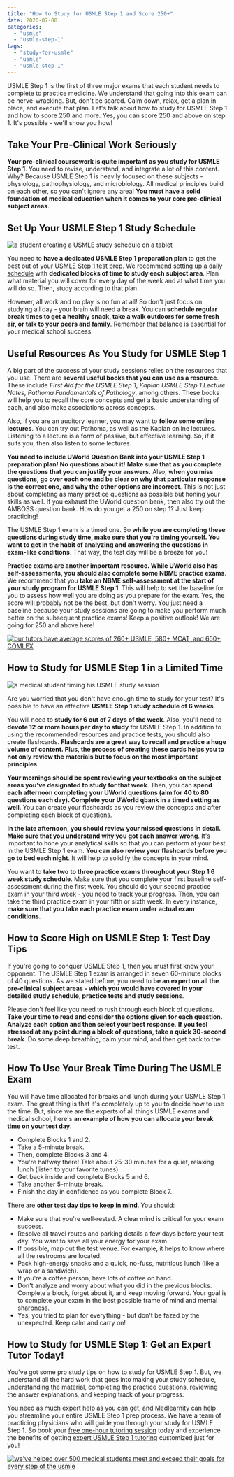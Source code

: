 ```yaml
---
title: "How to Study for USMLE Step 1 and Score 250+"
date: 2020-07-08
categories: 
  - "usmle"
  - "usmle-step-1"
tags: 
  - "study-for-usmle"
  - "usmle"
  - "usmle-step-1"
---
```


USMLE Step 1 is the first of three major exams that each student needs to complete to practice medicine. We understand that going into this exam can be nerve-wracking. But, don't be scared. Calm down, relax, get a plan in place, and execute that plan. Let's talk about how to study for USMLE Step 1 and how to score 250 and more. Yes, you can score 250 and above on step 1. It's possible - we'll show you how!

## Take Your Pre-Clinical Work Seriously

**Your pre-clinical coursework is quite important as you study for USMLE Step 1**. You need to revise, understand, and integrate a lot of this content. Why? Because USMLE Step 1 is heavily focused on these subjects - physiology, pathophysiology, and microbiology. All medical principles build on each other, so you can't ignore any area! **You must have a solid foundation of medical education when it comes to your core pre-clinical subject areas**.

## Set Up Your USMLE Step 1 Study Schedule

![a student creating a USMLE study schedule on a tablet](https://www.medlearnity.com/wp-content/uploads/2020/07/business-3054946_1920.jpg)

You need to **have a dedicated USMLE Step 1 preparation plan** to get the best out of your [USMLE Step 1 test prep](https://www.medlearnity.com/usmle-tutoring-step-1/). We recommend [setting up a daily schedule](https://www.medlearnity.com/usmle-step-1-study-schedule/) with **dedicated blocks of time to study each subject area**. Plan what material you will cover for every day of the week and at what time you will do so. Then, study according to that plan.

However, all work and no play is no fun at all! So don't just focus on studying all day - your brain will need a break. You can **schedule regular break times to get a healthy snack, take a walk outdoors for some fresh air, or talk to your peers and family**. Remember that balance is essential for your medical school success.

## Useful Resources As You Study for USMLE Step 1

A big part of the success of your study sessions relies on the resources that you use. There are **several useful books that you can use as a resource**. These include _First Aid for the USMLE Step 1_, _Kaplan USMLE Step 1 Lecture Notes_, _Pathoma Fundamentals of Pathology_, among others. These books will help you to recall the core concepts and get a basic understanding of each, and also make associations across concepts.

Also, if you are an auditory learner, you may want to **follow some online lectures**. You can try out Pathoma, as well as the Kaplan online lectures. Listening to a lecture is a form of passive, but effective learning. So, if it suits you, then also listen to some lectures.

**You need to include UWorld Question Bank into your USMLE Step 1 preparation plan! No questions about it!** **Make sure that as you complete the questions that you can justify your answers.** Also, **when you miss questions, go over each one and be clear on why that particular response is the correct one, and why the other options are incorrect**. This is not just about completing as many practice questions as possible but honing your skills as well. If you exhaust the UWorld question bank, then also try out the AMBOSS question bank. How do you get a 250 on step 1? Just keep practicing!

The USMLE Step 1 exam is a timed one. So **while you are completing these questions during study time, make sure that you're timing yourself. You want to get in the habit of analyzing and answering the questions in exam-like conditions**. That way, the test day will be a breeze for you!

**Practice exams are another important resource. While UWorld also has self-assessments, you should also complete some NBME practice exams**. We recommend that you **take an NBME self-assessment at the start of your study program for USMLE Step 1**. This will help to set the baseline for you to assess how well you are doing as you prepare for the exam. Yes, the score will probably not be the best, but don't worry. You just need a baseline because your study sessions are going to make you perform much better on the subsequent practice exams! Keep a positive outlook! We are going for 250 and above here!

[![our tutors have average scores of 260+ USMLE, 580+ MCAT, and 650+ COMLEX](https://www.medlearnity.com/wp-content/uploads/2022/06/05-our-tutors-have-average-scores.png)](https://www.medlearnity.com/our-tutors/)

## How to Study for USMLE Step 1 in a Limited Time

![a medical student timing his USMLE study session](https://www.medlearnity.com/wp-content/uploads/2020/07/time-2980690_1920.jpg)

Are you worried that you don't have enough time to study for your test? It's possible to have an effective **USMLE Step 1 study schedule of 6 weeks**.

You will need to **study for 6 out of 7 days of the week**. Also, you'll need to **devote 12 or more hours per day to study** for USMLE Step 1. In addition to using the recommended resources and practice tests, you should also create flashcards. **Flashcards are a great way to recall and practice a huge volume of content. Plus, the process of creating these cards helps you to not only review the materials but to focus on the most important principles**.

**Your mornings should be spent reviewing your textbooks on the subject areas you've designated to study for that week**. Then, you can **spend each afternoon completing your UWorld questions (aim for 40 to 80 questions each day). Complete your UWorld qbank in a timed setting as well**. You can create your flashcards as you review the concepts and after completing each block of questions.

**In the late afternoon, you should review your missed questions in detail. Make sure that you understand why you got each answer wrong**. It's important to hone your analytical skills so that you can perform at your best in the USMLE Step 1 exam. **You can also review your flashcards before you go to bed each night**. It will help to solidify the concepts in your mind.

You want to **take two to three practice exams throughout your Step 1 6 week study schedule**. Make sure that you complete your first baseline self-assessment during the first week. You should do your second practice exam in your third week - you need to track your progress. Then, you can take the third practice exam in your fifth or sixth week. In every instance, **make sure that you take each practice exam under actual exam conditions**.

## How to Score High on USMLE Step 1: Test Day Tips

If you're going to conquer USMLE Step 1, then you must first know your opponent. The USMLE Step 1 exam is arranged in seven 60-minute blocks of 40 questions. As we stated before, you need to **be an expert on all the pre-clinical subject areas - which you would have covered in your detailed study schedule, practice tests and study sessions**.

Please don't feel like you need to rush through each block of questions. **Take your time to read and consider the options given for each question. Analyze each option and then select your best response**. **If you feel stressed at any point during a block of questions, take a quick 30-second break**. Do some deep breathing, calm your mind, and then get back to the test.

## How To Use Your Break Time During The USMLE Exam

You will have time allocated for breaks and lunch during your USMLE Step 1 exam. The great thing is that it's completely up to you to decide how to use the time. But, since we are the experts of all things USMLE exams and medical school, here's **an example of how you can allocate your break time on your test day**:

- Complete Blocks 1 and 2.
- Take a 5-minute break.
- Then, complete Blocks 3 and 4.
- You're halfway there! Take about 25-30 minutes for a quiet, relaxing lunch (listen to your favorite tunes).
- Get back inside and complete Blocks 5 and 6.
- Take another 5-minute break.
- Finish the day in confidence as you complete Block 7.

There are **other [test day tips to keep in mind](https://www.medlearnity.com/things-to-do-before-your-usmle-test/)**. You should:

- Make sure that you're well-rested. A clear mind is critical for your exam success.
- Resolve all travel routes and parking details a few days before your test day. You want to save all your energy for your exam.
- If possible, map out the test venue. For example, it helps to know where all the restrooms are located.
- Pack high-energy snacks and a quick, no-fuss, nutritious lunch (like a wrap or a sandwich).
- If you're a coffee person, have lots of coffee on hand.
- Don't analyze and worry about what you did in the previous blocks. Complete a block, forget about it, and keep moving forward. Your goal is to complete your exam in the best possible frame of mind and mental sharpness.
- Yes, you tried to plan for everything - but don't be fazed by the unexpected. Keep calm and carry on!

## How to Study for USMLE Step 1: Get an Expert Tutor Today!

You've got some pro study tips on how to study for USMLE Step 1. But, we understand all the hard work that goes into making your study schedule, understanding the material, completing the practice questions, reviewing the answer explanations, and keeping track of your progress.

You need as much expert help as you can get, and [Medlearnity](https://www.medlearnity.com/about/) can help you streamline your entire USMLE Step 1 prep process. We have a team of practicing physicians who will guide you through your study for USMLE Step 1. So book your [free one-hour tutoring session](https://www.medlearnity.com/start-here/) today and experience the benefits of getting [expert USMLE Step 1 tutoring](https://www.medlearnity.com/usmle-tutoring-step-1/) customized just for you!

[![we've helped over 500 medical students meet and exceed their goals for every step of the usmle](https://www.medlearnity.com/wp-content/uploads/2022/06/01-start-here.png)](https://www.medlearnity.com/start-here/)
